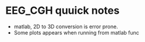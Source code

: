 # EEG_CGH quuick notes

- matlab, 2D to 3D conversion is error prone.
- Some plots appears when running from matlab func 